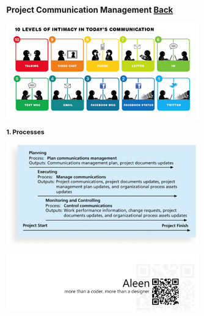 ## Project Communication Management	[Back](./../projectManagement.md)

<img src="./communication_today.png">

### 1. Processes

<img src="./processes.png">

<a href="http://aleen42.github.io/" target="_blank" ><img src="./../../pic/tail.gif"></a>
